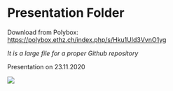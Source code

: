 # Presentation Folder 

Download from Polybox:
https://polybox.ethz.ch/index.php/s/Hku1UId3VvnO1yg

*It is a large file for a proper Github repository*

Presentation on 23.11.2020

[![](http://img.youtube.com/vi/L7Vt4ovwQgk/0.jpg)](https://youtu.be/L7Vt4ovwQgk?t=3695 "")
